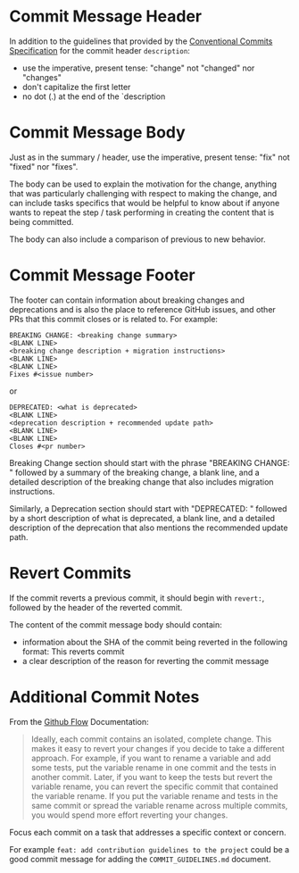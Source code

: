 # Commit Message Header

In addition to the guidelines that provided by the [Conventional Commits Specification][conventional-commits] for the commit header `description`:
-  use the imperative, present tense: "change" not "changed" nor "changes"
- don't capitalize the first letter
- no dot (.) at the end of the `description

# Commit Message Body

Just as in the summary / header, use the imperative, present tense: "fix" not "fixed" nor "fixes".

The body can be used to explain the motivation for the change, anything that was particularly challenging with respect to making the change, and can include tasks specifics that would be helpful to know about if anyone wants to repeat the step / task performing in creating the content that is being committed.  

The body can also include a comparison of previous to new behavior.

# Commit Message Footer

The footer can contain information about breaking changes and deprecations and is also the place to reference GitHub issues, and other PRs that this commit closes or is related to. For example:

```
BREAKING CHANGE: <breaking change summary>
<BLANK LINE>
<breaking change description + migration instructions>
<BLANK LINE>
<BLANK LINE>
Fixes #<issue number>
```
or
```
DEPRECATED: <what is deprecated>
<BLANK LINE>
<deprecation description + recommended update path>
<BLANK LINE>
<BLANK LINE>
Closes #<pr number>
```
Breaking Change section should start with the phrase "BREAKING CHANGE: " followed by a summary of the breaking change, a blank line, and a detailed description of the breaking change that also includes migration instructions.

Similarly, a Deprecation section should start with "DEPRECATED: " followed by a short description of what is deprecated, a blank line, and a detailed description of the deprecation that also mentions the recommended update path.

# Revert Commits

If the commit reverts a previous commit, it should begin with `revert:`, followed by the header of the reverted commit.

The content of the commit message body should contain:
- information about the SHA of the commit being reverted in the following format: This reverts commit <SHA>
- a clear description of the reason for reverting the commit message

# Additional Commit Notes

From the [Github Flow][github-flow] Documentation:

> Ideally, each commit contains an isolated, complete change. This makes it easy to revert your changes if you decide to take a different approach. For example, if you want to rename a variable and add some tests, put the variable rename in one commit and the tests in another commit. Later, if you want to keep the tests but revert the variable rename, you can revert the specific commit that contained the variable rename. If you put the variable rename and tests in the same commit or spread the variable rename across multiple commits, you would spend more effort reverting your changes.

Focus each commit on a task that addresses a specific context or concern.  

For example `feat: add contribution guidelines to the project` could be a good commit message for adding the `COMMIT_GUIDELINES.md` document.  

[github-flow]: https://docs.github.com/en/get-started/using-github/github-flow
[conventional-commits]: https://www.conventionalcommits.org/en/v1.0.0/
